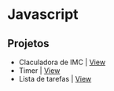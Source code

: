 # Javascript

## Projetos 

- Claculadora de IMC | [View](https://simpleimc.netlify.app/)
- Timer | [View](https://simpletimer.netlify.app/)
- Lista de tarefas | [View](https://simpletasks.netlify.app/)